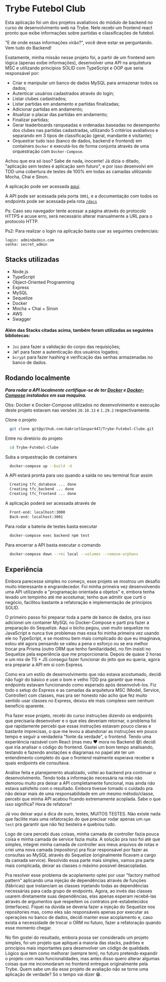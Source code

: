 # Trybe Futebol Club

Esta aplicação foi um dos projetos avaliativos do módulo de backend no curso de desenvolvimento web na Trybe. Nele recebi um frontend react pronto que exibe informações sobre partidas e classificações de futebol.

"E de onde essas informações virão?", você deve estar se perguntando. Vem tudo do Backend!

Exatamente, minha missão nesse projeto foi, a partir de um frontend sem lógica (apenas exibe informações), desenvolver uma API na arquitetura MSC e utilizando princípios SOLID com TypeScript e OOP que seria responsável por:

- Criar e manipular um banco de dados MySQL para armazenar todos os dados;
- Autenticar usuários cadastrados através do login;
- Listar clubes cadastrados;
- Listar partidas em andamento e partidas finalizadas;
- Adicionar partidas em andamento;
- Atualizar o placar das partidas em andamento;
- Finalizar partidas;
- Gerar leaderboards ranqueadas e ordenadas baseadas no desempenho dos clubes nas partidas cadastradas, utilizando 5 critérios avaliativos e separando em 3 tipos de classificação (geral, mandante e visitante);
- Orquestrar tudo isso (banco de dados, backend e frontend) em containers `Docker` e executá-los de forma conjunta através de uma orquestração com `Docker-Compose`.

Achou que era só isso? Sabe de nada, inocente! Já dizia o ditado, "aplicação sem testes é aplicação sem futuro", e por isso desenvolvi em TDD uma cobertura de testes de 100% em todas as camadas utilizando Mocha, Chai e Sinon.

A aplicação pode ser acessada [aqui](http://ec2-54-233-176-138.sa-east-1.compute.amazonaws.com:3000/leaderboard).

A API pode ser acessada pela porta `3001`, e a documentação com todos os endpoints pode ser acessada pela rota [`/docs`](http://ec2-54-233-176-138.sa-east-1.compute.amazonaws.com:3001/docs/)

Ps: Caso seu navegador tente acessar a página através do protocolo HTTPS e acuse erro, será necessário alterar manualmente a URL para o protocolo HTTP.

Ps2: Para realizar o login na aplicação basta usar as seguintes credenciais:

    login: admin@admin.com
    senha: secret_admin 

## Stacks utilizadas

- Node.js
- TypeScript
- Object-Oriented Programming
- Express
- MySQL
- Sequelize
- Docker
- Mocha + Chai + Sinon
- AWS
- Swagger

#### Além das Stacks citadas acima, também foram utilizadas as seguintes bibliotecas:

- `Joi` para fazer a validação do corpo das requisições;
- `JWT` para fazer a autenticação dos usuários logados;
- `bcrypt` para fazer hashing e verificação das senhas armazenadas no banco de dados.

## Rodando localmente

***Para rodar a API localmente certifique-se de ter [Docker](https://docs.docker.com/get-docker/) 
e [Docker-Compose](https://docs.docker.com/compose/install/) instalados em sua maquina.***

Obs: Docker e Docker-Compose utilizados no desenvolvimento e execução deste projeto estavam nas versões `20.10.13` e `1.29.2` respectivamente.

Clone o projeto

```bash
  git clone git@github.com:GabrielGaspar447/Trybe-Futebol-Clube.git
```

Entre no diretório do projeto

```bash
  cd Trybe-Futebol-Clube
```

Suba a orquestração de containers

```bash
  docker-compose up --build -d
```

A API estará pronta para uso quando a saída no seu terminal ficar assim

```bash
  Creating tfc_database ... done
  Creating tfc_backend ... done
  Creating tfc_frontend ... done
```

A aplicação poderá ser acessada através de

```bash
  Front-end: localhost:3000
  Back-end: localhost:3001
```

Para rodar a bateria de testes basta executar

```bash
  docker-compose exec backend npm test
```

Para encerrar a API basta executar o comando

```bash
  docker-compose down --rmi local --volumes --remove-orphans
```

## Experiência

Embora parecesse simples no começo, esse projeto se mostrou um desafio muito interessante e engrandecedor. Foi minha primeira vez desenvolvendo uma API utilizando a "programação orientada a objetos" e, embora tenha levado um tempinho até me acostumar, tenho que admitir que curti o negócio, facilitou bastante a refatoração e implementação de princípios SOLID.

O primeiro passo foi preparar toda a parte de banco de dados, pra isso adicionei um container MySQL no Docker-Compose e parti pra fazer a preparação do Sequelize. Aqui o bicho pegou, usei muito sequelize no JavaScript e nunca tive problemas mas essa foi minha primeira vez usando ele no TypeScript, e se mostrou bem mais complicado do que eu imaginava, estou até agora pensando se valeu a pena o esforço ou se era melhor trocar pra Prisma (outro ORM que tenho familiaridade), no fim insisti no Sequelize pela experiência que me proporcionaria. Depois de quase 2 horas e um mix de TS + JS consegui fazer funcionar do jeito que eu queria, agora era preparar a API em si com Express.

Como era um estilo de desenvolvimento que não estava acostumado, decidi não fugir do básico e usei o bom e velho TDD pra garantir que meus endpoints estavam funcionando como esperado após desenvolvê-los. Fiz todo o setup do Express e as camadas da arquitetura MSC (Model, Service, Controller) com classes, mas pra ser honesto não acho que fez muito sentido usar classes no Express, deixou ele mais complexo sem nenhum benefício aparente.

Pra fazer esse projeto, recebi do curso instruções dizendo os endpoints que precisaria desenvolver e o que eles deveriam retornar, o problema foi que rapidamente percebi que essas instruções estavam pouco claras e bastante imprecisas, o que me levou a abandonar as instruções em pouco tempo e seguir a verdadeira "fonte da verdade", o frontend. Tendo uma experiência razoável com React (mas meu ❤️ mora no Backend 😅) decidi que iria analisar o código do frontend. Gastei um bom tempo analisando, testando e fazendo anotações e diagramas no papel até ter um entendimento completo do que o frontend realmente esperava receber e quais endpoints ele consultava.

Análise feita e planejamento atualizado, voltei ao backend pra continuar o desenvolvimento. Tendo toda a informação necessária na mão não demorou muito pra deixar a API completamente funcional, mas ainda não estava satisfeito com o resultado. Embora tivesse tomado o cuidado pra não deixar mais de uma responsabilidade em um mesmo método/classe, percebi que minha API acabou ficando extremamente acoplada. Sabe o que isso significa? Hora de refatorar!

Já vou deixar aqui a dica de ouro, testes, MUITOS TESTES. Não existe nada que facilite mais uma refatoração do que precisar rodar apenas um `npm test` pra garantir que não fez besteira e quebrou tudo.

Logo de cara percebi duas coisas, minha camada de controller fazia pouca coisa e minha camada de service fazia muita. A solução pra isso foi até que simples, integrei minha camada de controller aos meus arquivos de rotas e criei uma nova camada (repository) pra ficar responsável por fazer as consultas ao MySQL através do Sequelize (originalmente ficavam a cargo da camada service). Resolvido essa parte mais simples, vamos pra parte mais complicada, deixar as classes o máximo possível desacopladas.

Pra resolver esse problema de acoplamento optei por usar "factory method pattern" aplicando uma injeção de dependências através de funções (fábricas) que instanciam as classes injetando todas as dependências necessárias para cada grupo de endpoints. Agora, ao invés das classes usarem diretamente suas dependências, elas apenas esperam recebê-las através de argumentos que respeitem os contratos pré-estabelecidos (interfaces). Fiquei na dúvida se deveria fazer a injeção do Sequelize nos repositories mas, como eles são responsáveis apenas por executar as operações no banco de dados, decidi manter esse acoplamento e, caso exista a necessidade de trocar o ORM no futuro, fazer a refatoração quando esse momento chegar.

No fim gostei do resultado, embora possa ser considerado um projeto simples, foi um projeto que apliquei a maioria das stacks, padrões e princípios mais importantes para desenvolver um código de qualidade. Lógico que tem como melhorar (sempre tem), no futuro pretendo expandir o projeto com mais funcionalidades, mas antes disso quero alterar algumas coisas que me incomodaram no frontend entregue originalmente pela Trybe. Quem sabe um dia esse projeto de avaliação não se torne uma aplicação de verdade? Só o tempo vai dizer 😁.

